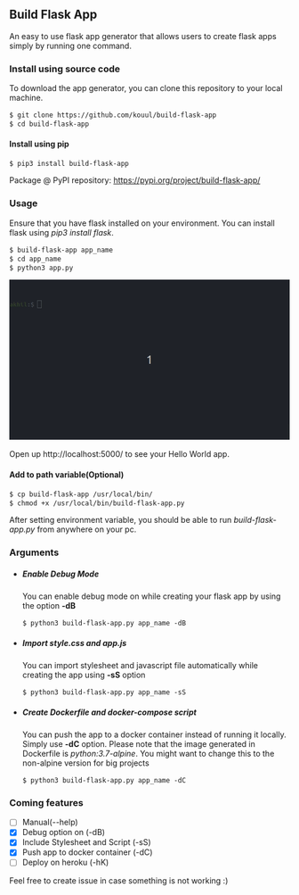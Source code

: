 ## Build Flask App
An easy to use flask app generator that allows users to create flask apps simply by running one command.

### Install using source code
To download the app generator, you can clone this repository to your local machine.
```
$ git clone https://github.com/kouul/build-flask-app
$ cd build-flask-app
```

#### Install using pip
```
$ pip3 install build-flask-app
```
Package @ PyPI repository: https://pypi.org/project/build-flask-app/

### Usage
Ensure that you have flask installed on your environment. You can install flask using _pip3 install flask_.
```
$ build-flask-app app_name
$ cd app_name
$ python3 app.py
```
![](./demo/build-flask-app.gif)

Open up http://localhost:5000/ to see your Hello World app.

#### Add to path variable(Optional)
```
$ cp build-flask-app /usr/local/bin/
$ chmod +x /usr/local/bin/build-flask-app.py
```
After setting environment variable, you should be able to run _build-flask-app.py_ from anywhere on your pc.

### Arguments
- ##### Enable Debug Mode
    You can enable debug mode on while creating your flask app by using the option **-dB**
    ```
    $ python3 build-flask-app.py app_name -dB
    ```

- ##### Import style.css and app.js
    You can import stylesheet and javascript file automatically while creating the app using **-sS** option
    ```
    $ python3 build-flask-app.py app_name -sS
    ```

- ##### Create Dockerfile and docker-compose script
    You can push the app to a docker container instead of running it locally. Simply use **-dC** option. Please note that the image generated in Dockerfile is *python:3.7-alpine*. You might want to change this to the non-alpine version for big projects
    ```
    $ python3 build-flask-app.py app_name -dC
    ```


### Coming features
- [ ] Manual(--help)
- [x] Debug option on (-dB)
- [x] Include Stylesheet and Script (-sS)
- [x] Push app to docker container (-dC)
- [ ] Deploy on heroku (-hK)

Feel free to create issue in case something is not working :)